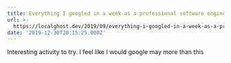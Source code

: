 ```yaml
---
title: Everything I googled in a week as a professional software engineer
url: >-
  https://localghost.dev/2019/09/everything-i-googled-in-a-week-as-a-professional-software-engineer/
date: '2019-12-30T20:15:25.000Z'
---
```

Interesting activity to try. I feel like I would google may more than this
